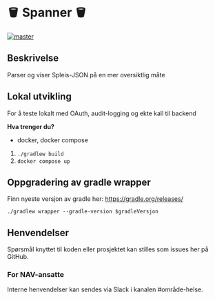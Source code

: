 # 🪣 Spanner 🪣
[![master](https://github.com/navikt/helse-spanner/actions/workflows/master.yml/badge.svg?branch=master)](https://github.com/navikt/helse-spanner/actions/workflows/master.yml)

## Beskrivelse
Parser og viser Spleis-JSON på en mer oversiktlig måte

## Lokal utvikling
For å teste lokalt med OAuth, audit-logging og ekte kall til backend

**Hva trenger du?**
- docker, docker compose

1. `./gradlew build`
2. `docker compose up`

## Oppgradering av gradle wrapper
Finn nyeste versjon av gradle her: https://gradle.org/releases/

```./gradlew wrapper --gradle-version $gradleVersjon```

## Henvendelser
Spørsmål knyttet til koden eller prosjektet kan stilles som issues her på GitHub.

### For NAV-ansatte
Interne henvendelser kan sendes via Slack i kanalen #område-helse.